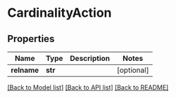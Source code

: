 # CardinalityAction

## Properties
Name | Type | Description | Notes
------------ | ------------- | ------------- | -------------
**relname** | **str** |  | [optional] 

[[Back to Model list]](../README.md#documentation-for-models) [[Back to API list]](../README.md#documentation-for-api-endpoints) [[Back to README]](../README.md)


